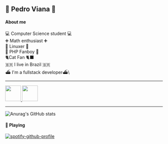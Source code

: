 ## 👋 Pedro Viana 👋

#### About me
 💻 Computer Science student 💻\
 ➕ Math enthusiast ➕\
 🐧 Linuxer 🐧\
 🐘 PHP Fanboy 🐘\
 🐈‍ Cat Fan 🐈‍⬛\
 🇧🇷 I live in Brazil 🇧🇷\
 ⛴️ I'm a fullstack developer⛴️\
<hr>

<a href= "https://www.linkedin.com/in/pedro-viana/">
<img src="https://img.icons8.com/?size=512&id=21088&format=png" width="50px"/>
</a>

<a href= "https://www.hackerrank.com/pedrovianaasking">
<img src="https://upload.wikimedia.org/wikipedia/commons/thumb/4/40/HackerRank_Icon-1000px.png/800px-HackerRank_Icon-1000px.png" width="50px"/>
</a>


<hr>


![Anurag's GitHub stats](https://github-readme-stats.vercel.app/api?username=pedrovian4&show_icons=true&theme=dark)
  
#### 🎵 Playing
[![spotify-github-profile](https://spotify-github-profile.vercel.app/api/view?uid=22ggfby6qa2tycghhcxvskpqq&cover_image=true&theme=compact)](https://github.com/kittinan/spotify-github-profile)  


  
